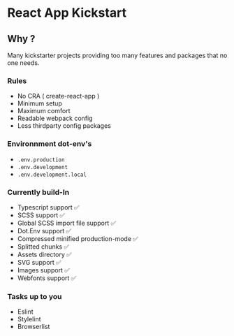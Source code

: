 # React App Kickstart

## Why ?
Many kickstarter projects providing too many features and packages that no one needs.

### Rules
* No CRA ( create-react-app )
* Minimum setup
* Maximum comfort
* Readable webpack config
* Less thirdparty config packages

### Environnment dot-env's
* `.env.production`
* `.env.development`
* `.env.development.local`

### Currently build-In
* Typescript support ✅
* SCSS support ✅
* Global SCSS import file support ✅
* Dot.Env support ✅
* Compressed minified production-mode ✅
* Splitted chunks ✅
* Assets directory ✅
* SVG support ✅
* Images support ✅
* Webfonts support ✅

### Tasks up to you
* Eslint
* Stylelint
* Browserlist

